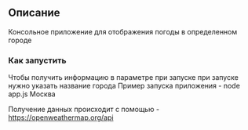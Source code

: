 ## Описание
Консольное приложение для отображения погоды в определенном городе
### Как запустить
Чтобы получить информацию в параметре при запуске при запуске нужно указать название города
Пример запуска приложения - node app.js Москва

Получение данных происходит с помощью - https://openweathermap.org/api

